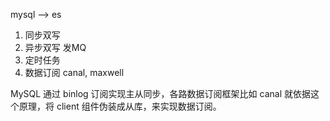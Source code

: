 

mysql --> es

1. 同步双写
2. 异步双写  发MQ
3. 定时任务
4. 数据订阅 canal, maxwell 

MySQL 通过 binlog 订阅实现主从同步，各路数据订阅框架比如 canal 就依据这个原理，将 client 组件伪装成从库，来实现数据订阅。